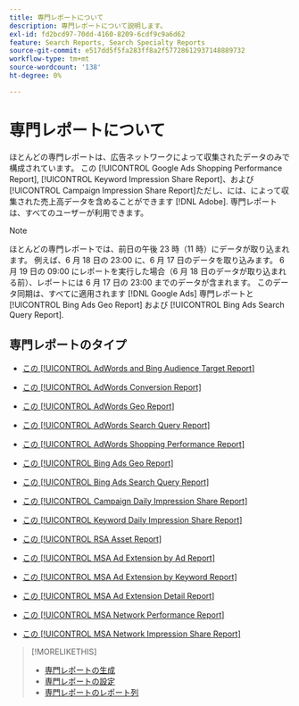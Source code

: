 ```yaml
---
title: 専門レポートについて
description: 専門レポートについて説明します。
exl-id: fd2bcd97-70dd-4160-8209-6cdf9c9a6d62
feature: Search Reports, Search Specialty Reports
source-git-commit: e517dd5f5fa283ff8a2f57728612937148889732
workflow-type: tm+mt
source-wordcount: '138'
ht-degree: 0%

---
```


# 専門レポートについて

ほとんどの専門レポートは、広告ネットワークによって収集されたデータのみで構成されています。 この [!UICONTROL Google Ads Shopping Performance Report], [!UICONTROL Keyword Impression Share Report]、および [!UICONTROL Campaign Impression Share Report]ただし、には、によって収集された売上高データを含めることができます [!DNL Adobe]. 専門レポートは、すべてのユーザーが利用できます。

>[!NOTE]
>
>ほとんどの専門レポートでは、前日の午後 23 時（11 時）にデータが取り込まれます。 例えば、6 月 18 日の 23:00 に、6 月 17 日のデータを取り込みます。 6 月 19 日の 09:00 にレポートを実行した場合（6 月 18 日のデータが取り込まれる前）、レポートには 6 月 17 日の 23:00 までのデータが含まれます。 このデータ同期は、すべてに適用されます [!DNL Google Ads] 専門レポートと [!UICONTROL Bing Ads Geo Report] および [!UICONTROL Bing Ads Search Query Report].

## 専門レポートのタイプ

* [この [!UICONTROL AdWords and Bing Audience Target Report]](/help/search-social-commerce/reports/management/specialty/adwords-bing-audience-target-report.md)

* [この [!UICONTROL AdWords Conversion Report]](/help/search-social-commerce/reports/management/specialty/adwords-conversion-report.md)

* [この [!UICONTROL AdWords Geo Report]](/help/search-social-commerce/reports/management/specialty/adwords-geo-report.md)

* [この [!UICONTROL AdWords Search Query Report]](/help/search-social-commerce/reports/management/specialty/adwords-search-query-report.md)

* [この [!UICONTROL AdWords Shopping Performance Report]](/help/search-social-commerce/reports/management/specialty/adwords-shopping-performance-report.md)

* [この [!UICONTROL Bing Ads Geo Report]](/help/search-social-commerce/reports/management/specialty/bing-ads-geo-report.md)

* [この [!UICONTROL Bing Ads Search Query Report]](/help/search-social-commerce/reports/management/specialty/bing-ads-search-query-report.md)

* [この [!UICONTROL Campaign Daily Impression Share Report]](/help/search-social-commerce/reports/management/specialty/campaign-daily-impression-share-report.md)

* [この [!UICONTROL Keyword Daily Impression Share Report]](/help/search-social-commerce/reports/management/specialty/keyword-daily-impression-share-report.md)

* [この [!UICONTROL RSA Asset Report]](/help/search-social-commerce/reports/management/specialty/rsa-asset-report.md)

* [この [!UICONTROL MSA Ad Extension by Ad Report]](msa-ad-extension-detail-report.md)

* [この [!UICONTROL MSA Ad Extension by Keyword Report]](msa-ad-extension-by-keyword-report.md)

* [この [!UICONTROL MSA Ad Extension Detail Report]](msa-ad-extension-by-ad-report.md)

* [この [!UICONTROL MSA Network Performance Report]](msa-network-performance-report.md)

* [この [!UICONTROL MSA Network Impression Share Report]](msa-network-impression-share-report.md)

>[!MORELIKETHIS]
>
>* [専門レポートの生成](/help/search-social-commerce/reports/management/specialty/specialty-report-generate.md)
>* [専門レポートの設定](/help/search-social-commerce/reports/management/specialty/specialty-report-settings.md)
>* [専門レポートのレポート列](/help/search-social-commerce/reports/management/specialty/specialty-report-columns.md)
